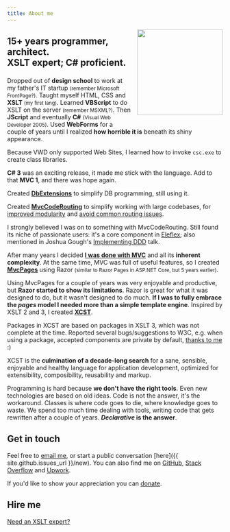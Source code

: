 ```yaml
---
title: About me
---
```


<img src="{{ site.github.owner_gravatar_url }}" style="clear: right; float: right; margin-bottom: 1em; margin-left: 1em;" width="200" height="200"/>

<h2 markdown="1">

**15+ years** programmer, architect.  
**XSLT** expert; **C#** proficient.

</h2>

Dropped out of **design school** to work at my father's IT startup <small>(remember Microsoft FrontPage?)</small>. Taught myself HTML, CSS and **XSLT** <small>(my first lang)</small>. Learned **VBScript** to do XSLT on the server <small>(remember MSXML?)</small>. Then **JScript** and eventually **C#** <small>(Visual Web Developer 2005)</small>. Used **WebForms** for a couple of years until I realized **how horrible it is** beneath its shiny appearance.

<div class="note" markdown="1">

Because VWD only supported Web Sites, I learned how to invoke `csc.exe` to create class libraries.

</div>

**C# 3** was an exciting release, it made me stick with the language. Add to that **MVC 1**, and there was hope again.  

Created **[DbExtensions](https://maxtoroq.github.io/DbExtensions/)** to simplify DB programming, still using it.  

Created **[MvcCodeRouting](https://github.com/maxtoroq/MvcCodeRouting)** to simplify working with large codebases, for [improved modularity](https://maxtoroq.github.io/2013/02/aspnet-mvc-workflow-per-controller.html) and [avoid common routing issues](https://maxtoroq.github.io/2014/02/why-aspnet-mvc-routing-sucks.html).  

<div class="note" markdown="1">

I strongly believed I was on to something with MvcCodeRouting. Still found its niche of passionate users: it's a core component in [Eleflex](https://github.com/ProductionReady/Eleflex/blob/9e285d9/V3.0/Documentation/Eleflex%20V3%20Design.pdf); also mentioned in Joshua Gough's [Implementing DDD](https://docs.google.com/presentation/d/1dNRuDwVIOApuLVrdjy0cKCSL7F5gHa2ecUsnnm3cZFo/edit#slide=id.gbbed5dc7_056) talk.

</div>

After many years I decided **[I was done with MVC](https://maxtoroq.github.io/2015/06/nomvc.html)** and all its **inherent complexity**. At the same time, MVC was full of useful features, so I created **[MvcPages](https://maxtoroq.github.io/2012/11/mvcpages-aspnet-mvc-without-routes-and-controllers.html)** using Razor <small>(similar to Razor Pages in ASP.NET Core, but 5 years earlier)</small>.

Using MvcPages for a couple of years was very enjoyable and productive, but **Razor started to show its limitations**. Razor is great for what it was designed to do, but it wasn't designed to do much. **If I was to fully embrace the *pages* model I needed more than a simple template engine**. Inspired by XSLT 2 and 3, I created **[XCST](https://maxtoroq.github.io/XCST/)**.

<div class="note" markdown="1">

Packages in XCST are based on packages in XSLT 3, which was not complete at the time. Reported several bugs/suggestions to W3C, e.g. when using a package, accepted components are private by default, [thanks to me](https://lists.w3.org/Archives/Public/public-qt-comments/2016Apr/0067.html) :)

</div>

XCST is the **culmination of a decade-long search** for a sane, sensible, enjoyable and healthy language for application development, optimized for extensibility, composibility, reusability and markup.

Programming is hard because **we don't have the right tools**. Even new technologies are based on old ideas. Code is not the answer, it's the workaround. Classes is where code goes to die, where knowledge goes to waste. We spend too much time dealing with tools, writing code that gets rewritten after a couple of years. ***Declarative* is the answer**.

Get in touch
------------
Feel free to [email me](mailto:maxtoroq@gmail.com), or start a public conversation [here]({{ site.github.issues_url }}/new). You can also find me on [GitHub](https://github.com/maxtoroq), [Stack Overflow](http://stackoverflow.com/users/39923) and [Upwork](https://www.upwork.com/freelancers/~013968c95eab35c636).

If you'd like to show your appreciation you can [donate](donate.html).

Hire me
-------
[Need an XSLT expert?](/p/XSLT-Expert-for-hire.html)
